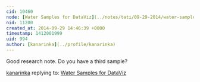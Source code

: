 ```yaml
---
cid: 10460
node: [Water Samples for DataViz](../notes/tati/09-29-2014/water-samples-for-dataviz)
nid: 11200
created_at: 2014-09-29 14:46:39 +0000
timestamp: 1412001999
uid: 994
author: [kanarinka](../profile/kanarinka)
---
```


Good research note. Do you have a third sample?

[kanarinka](../profile/kanarinka) replying to: [Water Samples for DataViz](../notes/tati/09-29-2014/water-samples-for-dataviz)

